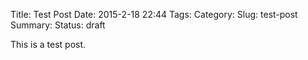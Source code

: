 Title: Test Post
Date: 2015-2-18 22:44
Tags:
Category:
Slug: test-post
Summary:
Status: draft

This is a test post.